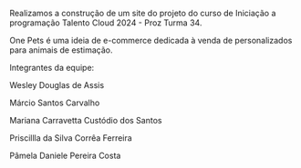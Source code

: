 Realizamos a construção de um site do projeto do curso de Iniciação a programação Talento Cloud 2024 - Proz Turma 34.

One Pets é uma ideia de e-commerce dedicada à venda de personalizados para animais de estimação.

Integrantes da equipe:

Wesley Douglas de Assis

Márcio Santos Carvalho

Mariana Carravetta Custódio dos Santos

Priscillla da Silva Corrêa Ferreira

Pâmela Daniele Pereira Costa
